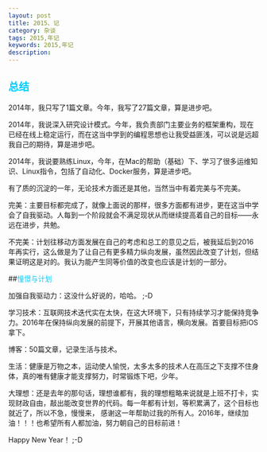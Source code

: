 ```yaml
---
layout: post
title: 2015、记
category: 杂谈
tags: 2015,年记
keywords: 2015,年记
description: 
---
```


## <span style="color: #00ccff;">总结</span>

2014年，我只写了1篇文章。今年，我写了27篇文章，算是进步吧。

2014年，我说深入研究设计模式。今年，我负责部门主要业务的框架重构，现在已经在线上稳定运行，而在这当中学到的编程思想也让我受益匪浅，可以说是远超我自己的期待，算是进步吧。

2014年，我说要熟练Linux，今年，在Mac的帮助（基础）下、学习了很多运维知识、Linux指令，包括了自动化、Docker服务，算是进步吧。

有了质的沉淀的一年，无论技术方面还是其他，当然当中有着完美与不完美。

完美：主要目标都完成了，就像上面说的那样，很多方面都有进步，更在这当中学会了自我驱动。人每到一个阶段就会不满足现状从而继续提高着自己的目标——永远在进步，共勉。

不完美：计划往移动方面发展在自己的考虑和总工的意见之后，被我延后到2016年再实行，这么做是为了让自己有更多精力纵向发展，虽然因此改变了计划，但结果证明这是对的。我认为能产生同等价值的改变也应该是计划的一部分。

##<span style="color: #00ccff;">憧憬与计划</span>

加强自我驱动力：这没什么好说的，哈哈。 ;-D

学习技术：互联网技术迭代实在太快，在这大环境下，只有持续学习才能保持竞争力。2016年在保持纵向发展的前提下，开展其他语言，横向发展。首要目标把iOS拿下。

博客：50篇文章，记录生活与技术。

生活：健康是万物之本，运动使人愉悦，太多太多的技术人在高压之下支撑不住身体，真的唯有健康才能支撑努力，时常锻炼下吧，少年。

大理想：还是去年的那句话，理想谁都有，我的理想粗略来说就是上班不打卡，实现财政自由，敲出能改变世界的代码。每一年都有计划，等积累满了，这个目标也就近了，所以不急，慢慢来， 感谢这一年帮助过我的所有人。2016年，继续加油！！！也希望所有人都加油，努力朝自己的目标前进！

Happy New Year！ ;-D

 


